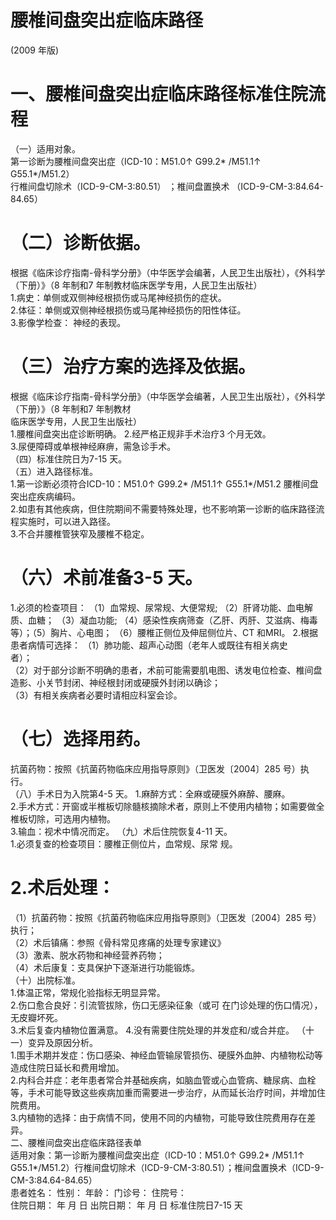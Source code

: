 # 腰椎间盘突出症临床路径  
(2009 年版)  
# 一、腰椎间盘突出症临床路径标准住院流程  
（一）适用对象。  
第一诊断为腰椎间盘突出症（ICD-10：M51.0↑ G99.2\* 
/M51.1↑ G55.1\*/M51.2）  
行椎间盘切除术（ICD-9-CM-3:80.51） ；椎间盘置换术
 （ICD-9-CM-3:84.64-84.65）  
# （二）诊断依据。  
根据《临床诊疗指南-骨科学分册》（中华医学会编著，人民卫生出版社），《外科学（下册）》（8 年制和7 年制教材临床医学专用，人民卫生出版社）  
1.病史：单侧或双侧神经根损伤或马尾神经损伤的症状。  
2.体征：单侧或双侧神经根损伤或马尾神经损伤的阳性体征。  
3.影像学检查： 神经的表现。  
# （三）治疗方案的选择及依据。  
根据《临床诊疗指南-骨科学分册》（中华医学会编著，人民卫生出版社），《外科学（下册）》（8 年制和7 年制教材  
临床医学专用，人民卫生出版社）  
1.腰椎间盘突出症诊断明确。   2.经严格正规非手术治疗3 个月无效。  
3.尿便障碍或单根神经麻痹，需急诊手术。  
（四）标准住院日为7-15 天。  
（五）进入路径标准。  
1.第一诊断必须符合ICD-10：M51.0↑ G99.2\* /M51.1↑ G55.1\*/M51.2 腰椎间盘突出症疾病编码。  
2.如患有其他疾病，但住院期间不需要特殊处理，也不影响第一诊断的临床路径流程实施时，可以进入路径。  
3.不合并腰椎管狭窄及腰椎不稳定。  
# （六）术前准备3-5 天。  
1.必须的检查项目： （1）血常规、尿常规、大便常规; （2）肝肾功能、血电解质、血糖； （3）凝血功能; （4）感染性疾病筛查（乙肝、丙肝、艾滋病、梅毒等）；（5）胸片、心电图； （6）腰椎正侧位及伸屈侧位片、CT 和MRI。  2.根据患者病情可选择： （1）肺功能、超声心动图（老年人或既往有相关病史  
者）；  
（2）对于部分诊断不明确的患者，术前可能需要肌电图、诱发电位检查、椎间盘造影、小关节封闭、神经根封闭或硬膜外封闭以确诊；  
（3）有相关疾病者必要时请相应科室会诊。  
# （七）选择用药。  
抗菌药物：按照《抗菌药物临床应用指导原则》（卫医发〔2004〕285 号）执行。  
（八）手术日为入院第4-5 天。 1.麻醉方式：全麻或硬膜外麻醉、腰麻。  
2.手术方式：开窗或半椎板切除髓核摘除术者，原则上不使用内植物；如需要做全椎板切除，可选用内植物。  
3.输血：视术中情况而定。 （九）术后住院恢复4-11 天。  
1.必须复查的检查项目：腰椎正侧位片，血常规、尿常 规。  
# 2.术后处理：  
（1）抗菌药物：按照《抗菌药物临床应用指导原则》（卫医发〔2004〕285 号）执行；  
（2）术后镇痛：参照《骨科常见疼痛的处理专家建议》  
（3）激素、脱水药物和神经营养药物；  
（4）术后康复：支具保护下逐渐进行功能锻炼。  
（十）出院标准。  
1.体温正常，常规化验指标无明显异常。  
2.伤口愈合良好：引流管拔除，伤口无感染征象（或可 在门诊处理的伤口情况），无皮瓣坏死。  
3.术后复查内植物位置满意。 4.没有需要住院处理的并发症和/或合并症。 （十一）变异及原因分析。  
1.围手术期并发症：伤口感染、神经血管输尿管损伤、硬膜外血肿、内植物松动等造成住院日延长和费用增加。  
2.内科合并症：老年患者常合并基础疾病，如脑血管或心血管病、糖尿病、血栓等，手术可能导致这些疾病加重而需要进一步治疗，从而延长治疗时间，并增加住院费用。  
3.内植物的选择：由于病情不同，使用不同的内植物，可能导致住院费用存在差异。  
二、腰椎间盘突出症临床路径表单  
适用对象：第一诊断为腰椎间盘突出症（ICD-10：M51.0↑ G99.2\* /M51.1↑ G55.1\*/M51.2）行椎间盘切除术（ICD-9-CM-3:80.51）；椎间盘置换术（ICD-9-CM-3:84.64-84.65）  
患者姓名：        性别：     年龄：     门诊号：        住院号：  
住院日期：   年 月 日     出院日期：    年 月 日   标准住院日7-15 天  
